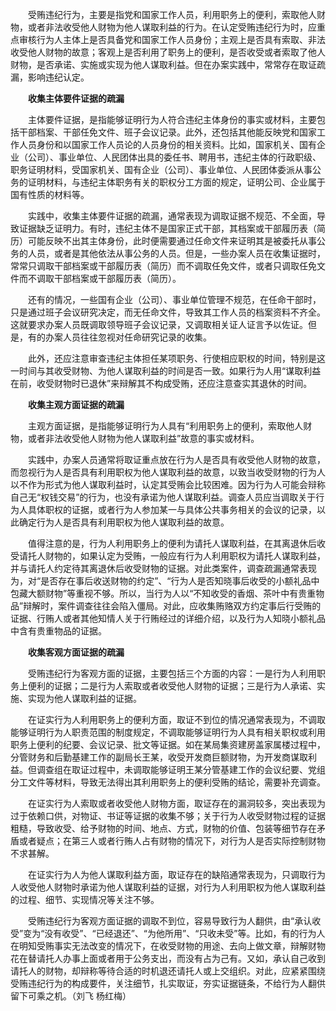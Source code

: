 　　受贿违纪行为，主要是指党和国家工作人员，利用职务上的便利，索取他人财物，或者非法收受他人财物为他人谋取利益的行为。在认定受贿违纪行为时，应重点审核行为人主体上是否具备党和国家工作人员身份；主观上是否具有索取、非法收受他人财物的故意；客观上是否利用了职务上的便利，是否收受或者索取了他人财物，是否承诺、实施或实现为他人谋取利益。但在办案实践中，常常存在取证疏漏，影响违纪认定。

　　**收集主体要件证据的疏漏**

　　主体要件证据，是指能够证明行为人符合违纪主体身份的事实或材料，主要包括干部档案、干部任免文件、班子会议记录。此外，还包括其他能反映党和国家工作人员身份和以国家工作人员论的人员身份的相关资料。比如，国家机关、国有企业（公司）、事业单位、人民团体出具的委任书、聘用书，违纪主体的行政职级、职务证明材料，受国家机关、国有企业（公司）、事业单位、人民团体委派从事公务的证明材料，与违纪主体职务有关的职权分工方面的规定，证明公司、企业属于国有性质的材料等。

　　实践中，收集主体要件证据的疏漏，通常表现为调取证据不规范、不全面，导致证据缺乏证明力。有时，违纪主体不是国家正式干部，其档案或干部履历表（简历）可能反映不出其主体身份，此时便需要通过任命文件来证明其是被委托从事公务的人员，或者是其他依法从事公务的人员。但是，一些办案人员在收集证据时，常常只调取干部档案或干部履历表（简历）而不调取任免文件，或者只调取任免文件而不调取干部档案或干部履历表（简历）。

　　还有的情况，一些国有企业（公司）、事业单位管理不规范，在任命干部时，只是通过班子会议研究决定，而无任命文件，导致其工作人员的档案资料不齐全。这就要求办案人员既调取领导班子会议记录，又调取相关证人证言予以佐证。但是，有的办案人员往往忽视对任命研究记录的收集。

　　此外，还应注意审查违纪主体担任某项职务、行使相应职权的时间，特别是这一时间与其收受财物、为他人谋取利益的时间是否一致。如果行为人用“谋取利益在前，收受财物时已退休”来辩解其不构成受贿，还应注意查实其退休的时间。

　　**收集主观方面证据的疏漏**

　　主观方面证据，是指能够证明行为人具有“利用职务上的便利，索取他人财物，或者非法收受他人财物为他人谋取利益”故意的事实或材料。

　　实践中，办案人员通常将取证重点放在行为人是否具有收受他人财物的故意，而忽视行为人是否具有利用职权为他人谋取利益的故意，以致当收受财物的行为人以不作为形式为他人谋取利益时，认定其受贿会比较困难。因为行为人可能会辩称自己无“权钱交易”的行为，也没有承诺为他人谋取利益。调查人员应当调取关于行为人具体职权的证据，或者行为人参加某一与具体公共事务相关的会议的记录，以此确定行为人是否具有利用职权为他人谋取利益的故意。

　　值得注意的是，行为人利用职务上的便利为请托人谋取利益，在其离退休后收受请托人财物的，如果认定为受贿，一般应有行为人利用职权为请托人谋取利益，并与请托人约定待其离退休后收受财物的证据。对此类案件，调查疏漏通常表现为，对“是否存在事后收送财物的约定”、“行为人是否知晓事后收受的小额礼品中包藏大额财物”等重视不够。所以，当行为人以“不知收受的香烟、茶叶中有贵重物品”辩解时，案件调查往往会陷入僵局。对此，应收集贿赂双方约定事后行受贿的证据、行贿人或者其他知情人关于行贿经过的详细介绍，以及行为人知晓小额礼品中含有贵重物品的证据。

　　**收集客观方面证据的疏漏**

　　受贿违纪行为客观方面的证据，主要包括三个方面的内容：一是行为人利用职务上便利的证据；二是行为人索取或者收受他人财物的证据；三是行为人承诺、实施、实现为他人谋取利益的证据。

　　在证实行为人利用职务上的便利方面，取证不到位的情况通常表现为，不调取能够证明行为人职责范围的制度规定，不调取能够证明行为人具有相关职权或利用职务上便利的纪要、会议记录、批文等证据。如在某局集资建房盖家属楼过程中，分管财务和后勤基建工作的副局长王某，收受开发商巨额财物，为开发商谋取利益。但调查组在取证过程中，未调取能够证明王某分管基建工作的会议纪要、党组分工文件等材料，导致无法得出其利用职务上的便利受贿的结论，需要补充调查。

　　在证实行为人索取或者收受他人财物方面，取证存在的漏洞较多，突出表现为过于依赖口供，对物证、书证等证据的收集不够；关于行为人收受财物过程的证据粗糙，导致收受、给予财物的时间、地点、方式，财物的价值、包装等细节存在矛盾或者疑点；在第三人或者行贿人占有财物的情况下，对行为人是否实际控制财物不求甚解。

　　在证实行为人为他人谋取利益方面，取证存在的缺陷通常表现为，只调取行为人收受他人财物时承诺为他人谋取利益的证据，对行为人利用职权为他人谋取利益的过程、细节、实现情况等关注不够。

　　受贿违纪行为客观方面证据的调取不到位，容易导致行为人翻供，由“承认收受”变为“没有收受”、“已经退还”、“为他所用”、“只收未受”等。比如，有的行为人在明知受贿事实无法改变的情况下，在收受财物的用途、去向上做文章，辩解财物花在替请托人办事上面或者用于公务支出，而没有占为己有。又如，承认自己收到请托人的财物，却辩称等待合适的时机退还请托人或上交组织。对此，应紧紧围绕受贿违纪行为的构成要件，关注细节，扎实取证，夯实证据链条，不给行为人翻供留下可乘之机。（刘飞 杨红梅）